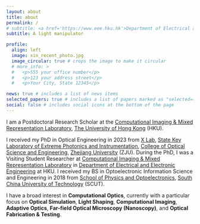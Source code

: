 ```yaml
---
layout: about
title: about
permalink: /
# subtitle: <a href='https://www.eee.hku.hk'>Department of Electrical and Electronic Engineering</a>.
subtitle: A light manipulator

profile:
  align: left
  image: xin_recent_photo.jpg
  image_circular: true # crops the image to make it circular
  # more_info: >
  #   <p>555 your office number</p>
  #   <p>123 your address street</p>
  #   <p>Your City, State 12345</p>

news: true # includes a list of news items
selected_papers: true # includes a list of papers marked as "selected={true}"
social: false # includes social icons at the bottom of the page
---
```


I am a Postdoctoral Research Scholar at the [Computational Imaging & Mixed Representation Laboratory](https://hku.welight.fun), [The University of Hong Kong](https://www.hku.hk) (HKU).

I received my PhD in Optical Engineering in 2023 from [X Lab](https://www.haoxiang.ac.cn), [State Key Laboratory of Extreme Photonics and Instrumentation](http://www.moi-lab.zju.edu.cn/?lang=en), [College of Optical Science and Engineering](http://opt.zju.edu.cn/opten), [Zhejiang University](https://www.zju.edu.cn/english) (ZJU). During the PhD, I was a Visiting Student Researcher at [Computational Imaging & Mixed Representation Laboratory](https://hku.welight.fun) in [Department of Electrical and Electronic Engineering](https://www.eee.hku.hk) at HKU. I received my BS in Optoelectronic Information Science and Engineering in 2018 from [School of Physics and Optoelectronics](https://www2.scut.edu.cn/physics/), [South China University of Technology](https://www.scut.edu.cn/en) (SCUT).

I have a broad interest in **Computational Optics**, currently with a particular focus on **Optical Simulation**, **Light Shaping**, **Computational Imaging**, **Adaptive Optics**, **Far-field Optical Microscopy (Nanoscopy)**, and **Optical Fabrication & Testing**.
